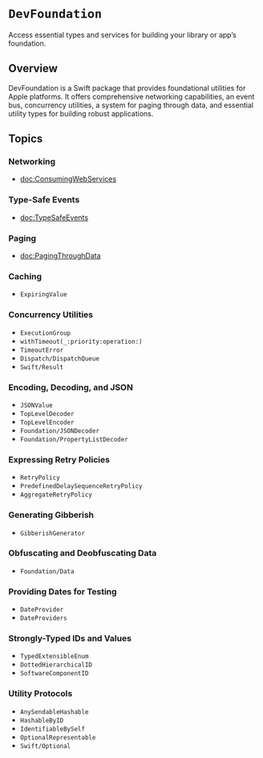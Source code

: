# ``DevFoundation``

Access essential types and services for building your library or app’s foundation.


## Overview

DevFoundation is a Swift package that provides foundational utilities for Apple platforms. 
It offers comprehensive networking capabilities, an event bus, concurrency utilities, a system
for paging through data, and essential utility types for building robust applications.


## Topics

### Networking

- <doc:ConsumingWebServices>

### Type-Safe Events

- <doc:TypeSafeEvents>

### Paging

- <doc:PagingThroughData>

### Caching

- ``ExpiringValue``

### Concurrency Utilities

- ``ExecutionGroup``
- ``withTimeout(_:priority:operation:)``
- ``TimeoutError``
- ``Dispatch/DispatchQueue``
- ``Swift/Result``

### Encoding, Decoding, and JSON

- ``JSONValue``
- ``TopLevelDecoder``
- ``TopLevelEncoder``
- ``Foundation/JSONDecoder``
- ``Foundation/PropertyListDecoder``

### Expressing Retry Policies

- ``RetryPolicy``
- ``PredefinedDelaySequenceRetryPolicy``
- ``AggregateRetryPolicy``

### Generating Gibberish

- ``GibberishGenerator``

### Obfuscating and Deobfuscating Data

- ``Foundation/Data``

### Providing Dates for Testing

- ``DateProvider``
- ``DateProviders``

### Strongly-Typed IDs and Values 

- ``TypedExtensibleEnum``
- ``DottedHierarchicalID``
- ``SoftwareComponentID``

### Utility Protocols

- ``AnySendableHashable``
- ``HashableByID``
- ``IdentifiableBySelf``
- ``OptionalRepresentable``
- ``Swift/Optional``
